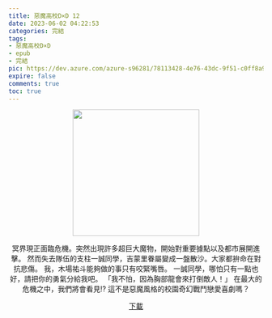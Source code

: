 ```yaml
---
title: 惡魔高校D×D 12
date: 2023-06-02 04:22:53
categories: 完結
tags:
- 惡魔高校D×D
- epub
- 完結
pic: https://dev.azure.com/azure-s96281/78113428-4e76-43dc-9f51-c0ff8a913055/_apis/git/repositories/a379171b-de46-4c10-9b0d-00da23959885/items?path=/Epub%20Cover/%E6%83%A1%E9%AD%94%E9%AB%98%E6%A0%A1D%C3%97D-12.jpg&versionDescriptor%5BversionOptions%5D=0&versionDescriptor%5BversionType%5D=0&versionDescriptor%5Bversion%5D=main&resolveLfs=true&%24format=octetStream&api-version=5.0
expire: false
comments: true
toc: true
---
```


<div style="text-align:center" class="kratos-post-content">

<img width="250px" src="https://dev.azure.com/azure-s96281/78113428-4e76-43dc-9f51-c0ff8a913055/_apis/git/repositories/a379171b-de46-4c10-9b0d-00da23959885/items?path=/Epub%20Cover/%E6%83%A1%E9%AD%94%E9%AB%98%E6%A0%A1D%C3%97D-12.jpg&versionDescriptor%5BversionOptions%5D=0&versionDescriptor%5BversionType%5D=0&versionDescriptor%5Bversion%5D=main&resolveLfs=true&%24format=octetStream&api-version=5.0">

<p>
冥界現正面臨危機。突然出現許多超巨大魔物，開始對重要據點以及都市展開進擊。
然而失去隊伍的支柱一誠同學，吉蒙里眷屬變成一盤散沙。大家都拚命在對抗悲傷。
我，木場祐斗能夠做的事只有咬緊嘴唇。
一誠同學，哪怕只有一點也好，請把你的勇氣分給我吧。
「我不怕，因為胸部龍會來打倒敵人！」
在最大的危機之中，我們將會看見!?
這不是惡魔風格的校園奇幻戰鬥戀愛喜劇嗎？
</p>

<p>
<a href="https://epubdatabase.azurewebsites.net/EBOOKS/EPUB/完結/惡魔高校D×D/惡魔高校D×D/12%E6%83%A1%E9%AD%94%E9%AB%98%E6%A0%A1D%C3%97D.epub?download=1">下載</a>
</p>

</div>
